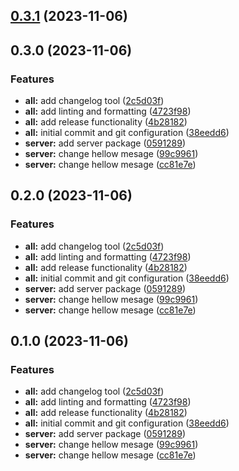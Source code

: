 

## [0.3.1](https://github.com/petr-nazarov/bun-momorepo-template/compare/0.3.0...0.3.1) (2023-11-06)

## 0.3.0 (2023-11-06)


### Features

* **all:** add changelog tool ([2c5d03f](https://github.com/petr-nazarov/bun-momorepo-template/commit/2c5d03f3c4170039f695986c098ef7df0f64e519))
* **all:** add linting and formatting ([4723f98](https://github.com/petr-nazarov/bun-momorepo-template/commit/4723f98e68b567c665fdddae1ccca6e5dacb9ccc))
* **all:** add release functionality ([4b28182](https://github.com/petr-nazarov/bun-momorepo-template/commit/4b28182827d1aa88afde8be5e46be9471bd8c678))
* **all:** initial commit and git configuration ([38eedd6](https://github.com/petr-nazarov/bun-momorepo-template/commit/38eedd6acb0e0353a004da33586f5b344763d828))
* **server:** add server package ([0591289](https://github.com/petr-nazarov/bun-momorepo-template/commit/05912899d1ae02d79e38750fe0c96730e4560a40))
* **server:** change hellow mesage ([99c9961](https://github.com/petr-nazarov/bun-momorepo-template/commit/99c9961c4e642847a29c72a8f46d2754376e716c))
* **server:** change hellow mesage ([cc81e7e](https://github.com/petr-nazarov/bun-momorepo-template/commit/cc81e7e61a36ab30df0e92204c09257617a65a9b))

## 0.2.0 (2023-11-06)


### Features

* **all:** add changelog tool ([2c5d03f](https://github.com/petr-nazarov/bun-momorepo-template/commit/2c5d03f3c4170039f695986c098ef7df0f64e519))
* **all:** add linting and formatting ([4723f98](https://github.com/petr-nazarov/bun-momorepo-template/commit/4723f98e68b567c665fdddae1ccca6e5dacb9ccc))
* **all:** add release functionality ([4b28182](https://github.com/petr-nazarov/bun-momorepo-template/commit/4b28182827d1aa88afde8be5e46be9471bd8c678))
* **all:** initial commit and git configuration ([38eedd6](https://github.com/petr-nazarov/bun-momorepo-template/commit/38eedd6acb0e0353a004da33586f5b344763d828))
* **server:** add server package ([0591289](https://github.com/petr-nazarov/bun-momorepo-template/commit/05912899d1ae02d79e38750fe0c96730e4560a40))
* **server:** change hellow mesage ([99c9961](https://github.com/petr-nazarov/bun-momorepo-template/commit/99c9961c4e642847a29c72a8f46d2754376e716c))
* **server:** change hellow mesage ([cc81e7e](https://github.com/petr-nazarov/bun-momorepo-template/commit/cc81e7e61a36ab30df0e92204c09257617a65a9b))

## 0.1.0 (2023-11-06)


### Features

* **all:** add changelog tool ([2c5d03f](https://github.com/petr-nazarov/bun-momorepo-template/commit/2c5d03f3c4170039f695986c098ef7df0f64e519))
* **all:** add linting and formatting ([4723f98](https://github.com/petr-nazarov/bun-momorepo-template/commit/4723f98e68b567c665fdddae1ccca6e5dacb9ccc))
* **all:** add release functionality ([4b28182](https://github.com/petr-nazarov/bun-momorepo-template/commit/4b28182827d1aa88afde8be5e46be9471bd8c678))
* **all:** initial commit and git configuration ([38eedd6](https://github.com/petr-nazarov/bun-momorepo-template/commit/38eedd6acb0e0353a004da33586f5b344763d828))
* **server:** add server package ([0591289](https://github.com/petr-nazarov/bun-momorepo-template/commit/05912899d1ae02d79e38750fe0c96730e4560a40))
* **server:** change hellow mesage ([99c9961](https://github.com/petr-nazarov/bun-momorepo-template/commit/99c9961c4e642847a29c72a8f46d2754376e716c))
* **server:** change hellow mesage ([cc81e7e](https://github.com/petr-nazarov/bun-momorepo-template/commit/cc81e7e61a36ab30df0e92204c09257617a65a9b))